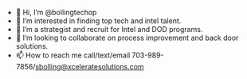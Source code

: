 - 👋 Hi, I’m @bollingtechop
- 👀 I’m interested in finding top tech and intel talent.
- 🌱 I’m a strategist and recruit for Intel and DOD programs.
- 💞️ I’m looking to collaborate on process improvement and back door solutions.
- 📫 How to reach me call/text/email 703-989-7856/sbolling@xceleratesolutions.com
